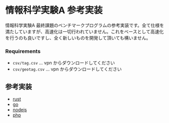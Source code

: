 # 情報科学実験A 参考実装

情報科学実験A 最終課題のベンチマークプログラムの参考実装です。全て仕様を満たしていますが、高速化は一切行われていません。これをベースとして高速化を行うのも良いですし、全く新しいものを開発して頂いても構いません。

### Requirements

- `csv/tag.csv` ... vpn からダウンロードしてください
- `csv/geotag.csv` ... vpn からダウンロードしてください

## 参考実装

- [rust](https://github.com/ohkilab/SU-expA-final-references/tree/main/rust)
- [go](https://github.com/ohkilab/SU-expA-final-references/tree/main/go)
- [nodejs](https://github.com/ohkilab/SU-expA-final-references/tree/main/nodejs)
- [php](https://github.com/ohkilab/SU-expA-final-references/tree/main/php)